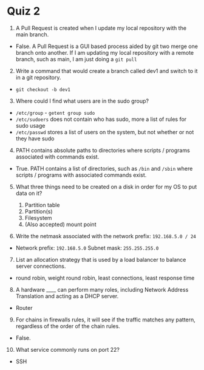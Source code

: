 # Quiz 2

1. A Pull Request is created when I update my local repository with the main branch.

- False. A Pull Request is a GUI based process aided by git two merge one branch onto another. If I am updating my local repository with a remote branch, such as main, I am just doing a `git pull`

2. Write a command that would create a branch called dev1 and switch to it in a git repository.

- `git checkout -b dev1`

3. Where could I find what users are in the sudo group?

- `/etc/group` - `getent group sudo`
- `/etc/sudoers` does not contain who has sudo, more a list of rules for sudo usage
- `/etc/passwd` stores a list of users on the system, but not whether or not they have sudo

4. PATH contains absolute paths to directories where scripts / programs associated with commands exist.

- True. PATH contains a list of directories, such as `/bin` and `/sbin` where scripts / programs with associated commands exist.

5. What three things need to be created on a disk in order for my OS to put data on it?

   1. Partition table
   2. Partition(s)
   3. Filesystem
   4. (Also accepted) mount point

6. Write the netmask associated with the network prefix: `192.168.5.0 / 24`

- Network prefix: `192.168.5.0` Subnet mask: `255.255.255.0`

7. List an allocation strategy that is used by a load balancer to balance server connections.

- round robin, weight round robin, least connections, least response time

8. A hardware \_\_\_\_ can perform many roles, including Network Address Translation and acting as a DHCP server.

- Router

9. For chains in firewalls rules, it will see if the traffic matches any pattern, regardless of the order of the chain rules.

- False.

10. What service commonly runs on port 22?

- SSH
